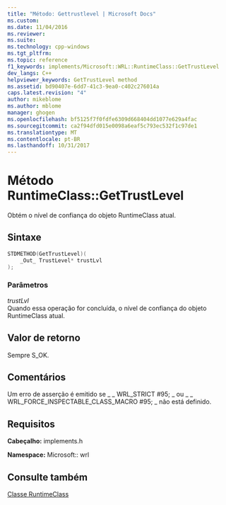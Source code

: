 ```yaml
---
title: "Método: Gettrustlevel | Microsoft Docs"
ms.custom: 
ms.date: 11/04/2016
ms.reviewer: 
ms.suite: 
ms.technology: cpp-windows
ms.tgt_pltfrm: 
ms.topic: reference
f1_keywords: implements/Microsoft::WRL::RuntimeClass::GetTrustLevel
dev_langs: C++
helpviewer_keywords: GetTrustLevel method
ms.assetid: bd90407e-6dd7-41c3-9ea0-c402c276014a
caps.latest.revision: "4"
author: mikeblome
ms.author: mblome
manager: ghogen
ms.openlocfilehash: bf5125f7f0fdfe6309d668404dd1077e629a4fac
ms.sourcegitcommit: ca2f94dfd015e0098a6eaf5c793ec532f1c97de1
ms.translationtype: MT
ms.contentlocale: pt-BR
ms.lasthandoff: 10/31/2017
---
```

# <a name="runtimeclassgettrustlevel-method"></a>Método RuntimeClass::GetTrustLevel

Obtém o nível de confiança do objeto RuntimeClass atual.

## <a name="syntax"></a>Sintaxe

```cpp
STDMETHOD(GetTrustLevel)(
    _Out_ TrustLevel* trustLvl
);
```

### <a name="parameters"></a>Parâmetros

*trustLvl*  
Quando essa operação for concluída, o nível de confiança do objeto RuntimeClass atual.

## <a name="return-value"></a>Valor de retorno

Sempre S_OK.

## <a name="remarks"></a>Comentários

Um erro de asserção é emitido se &#95; &#95; WRL_STRICT #95; &#95; ou &#95; &#95; WRL_FORCE_INSPECTABLE_CLASS_MACRO #95; &#95; não está definido.

## <a name="requirements"></a>Requisitos

**Cabeçalho:** implements.h

**Namespace:** Microsoft:: wrl

## <a name="see-also"></a>Consulte também

[Classe RuntimeClass](../windows/runtimeclass-class.md)